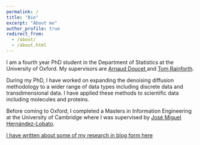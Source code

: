 ```yaml
---
permalink: /
title: "Bio"
excerpt: "About me"
author_profile: true
redirect_from: 
  - /about/
  - /about.html
---
```


I am a fourth year PhD student in the Department of Statistics at the University of Oxford. My supervisors are <a href='https://www.stats.ox.ac.uk/~doucet/'>Arnaud Doucet </a> and <a href='https://www.robots.ox.ac.uk/~twgr/'>Tom Rainforth</a>.

During my PhD, I have worked on expanding the denoising diffusion methodology to a wider range of data types including discrete data and transdimensional data. I have applied these methods to scientific data including molecules and proteins.

Before coming to Oxford, I completed a Masters in Information Engineering at the University of Cambridge where I was supervised by <a href='https://jmhl.org'>José Miguel Hernández-Lobato</a>.

 <a href='https://andrew-cr.github.io/year-archive/'>I have written about some of my research in blog form here</a>